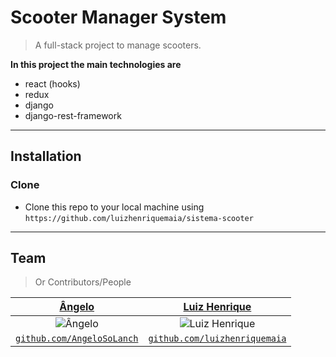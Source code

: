 # Scooter Manager System

> A full-stack project to manage scooters.

**In this project the main technologies are**

- react (hooks)
- redux
- django
- django-rest-framework

---
## Installation

### Clone

- Clone this repo to your local machine using `https://github.com/luizhenriquemaia/sistema-scooter`

---

## Team

> Or Contributors/People

| <a href="https://github.com/AngeloSoLanch" target="_blank">**Ângelo**</a> | <a href="https://github.com/luizhenriquemaia" target="_blank">**Luiz Henrique**</a> |
| :---: |:---:|
| ![Ângelo](https://avatars3.githubusercontent.com/u/41446104?s=200&u=5b70bf81cc75a86605a8c37eeeb01bdbbc8298f9&v=4)    | ![Luiz Henrique](https://avatars1.githubusercontent.com/u/26177048?s=200&u=1deb4b3947a75f8baca3123f6a23e8a803f53493&v=4) |
| <a href="https://github.com/AngeloSoLanch" target="_blank">`github.com/AngeloSoLanch`</a> | <a href="https://github.com/luizhenriquemaia" target="_blank">`github.com/luizhenriquemaia`</a> |
